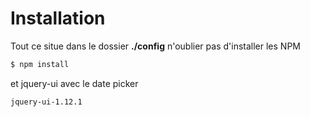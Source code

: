 # Installation
Tout ce situe dans le dossier **./config**
n'oublier pas d'installer les NPM
```sh
$ npm install
```
et jquery-ui avec le date picker
```sh
jquery-ui-1.12.1
```